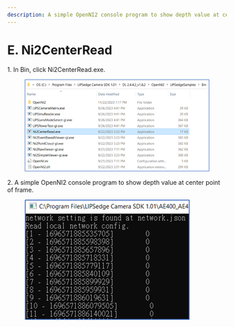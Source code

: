 ```yaml
---
description: A simple OpenNI2 console program to show depth value at center point of frame.
---
```


# E. Ni2CenterRead

1\. In Bin, click Ni2CenterRead.exe.
<figure><img src="../../.gitbook/assets/global_camera/sample_codes/image (5).png" alt=""><figcaption></figcaption></figure>

2\. A simple OpenNI2 console program to show depth value at center point of frame.
<figure><img src="../../.gitbook/assets/global_camera/sample_codes/image (6).png" alt=""><figcaption></figcaption></figure>